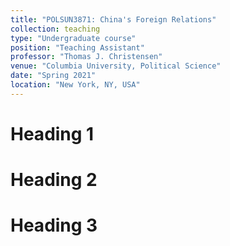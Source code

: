 ```yaml
---
title: "POLSUN3871: China's Foreign Relations"
collection: teaching
type: "Undergraduate course"
position: "Teaching Assistant"
professor: "Thomas J. Christensen" 
venue: "Columbia University, Political Science"
date: "Spring 2021"
location: "New York, NY, USA"
---
```


Heading 1
======

Heading 2
======

Heading 3
======